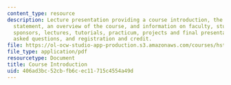 ```yaml
---
content_type: resource
description: Lecture presentation providing a course introduction, the course mission
  statement, an overview of the course, and information on faculty, students, and
  sponsors, lectures, tutorials, practicum, projects and final presentations, frequently
  asked questions, and registration and credit.
file: https://ol-ocw-studio-app-production.s3.amazonaws.com/courses/hst-921-information-technology-in-the-health-care-system-of-the-future-spring-2009/406ad3bc52cbfb6cec11715c4554a49d_MITHST_921S09_lec01_locke.pdf
file_type: application/pdf
resourcetype: Document
title: Course Introduction
uid: 406ad3bc-52cb-fb6c-ec11-715c4554a49d
---
```

